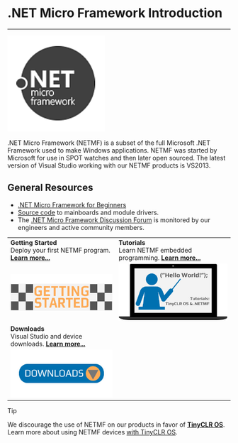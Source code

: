 # .NET Micro Framework Introduction
---

![NETMF Logo](images/netmf-logo-noborder.png)

.NET Micro Framework (NETMF) is a subset of the full Microsoft .NET Framework used to make Windows applications. NETMF was started by Microsoft for use in SPOT watches and then later open sourced. The latest version of Visual Studio working with our NETMF products is VS2013.

## General Resources
* [.NET Micro Framework for Beginners](http://files.ghielectronics.com/downloads/Documents/Guides/NETMF%20for%20Beginners.pdf)
* [Source code](https://github.com/ghi-electronics/NETMF-Gadgeteer) to mainboards and module drivers.
* The [.NET Micro Framework Discussion Forum](https://forums.ghielectronics.com/c/netmf-gadgeteer) is monitored by our engineers and active community members.

|    |    |
|----|----|
|  **Getting Started** </br> Deploy your first NETMF program. [**Learn more...**](getting-started.md)  |  **Tutorials** </br> Learn NETMF embedded programming. [**Learn more...**](tutorials/intro.md)  |
|  [![Getting Started](../tinyclr/images/getting-started.jpg)](getting-started.md)  |  [![Learn More](../tinyclr/images/tutorials.jpg)](tutorials/intro.md)  |
|  **Downloads** </br> Visual Studio and device downloads. [**Learn more...**](downloads.md)  |    |
|  [![Download](../tinyclr/images/download.jpg)](downloads.md)  |    |


> [!Tip]
> We discourage the use of NETMF on our products in favor of [**TinyCLR OS**](../../software/tinyclr/intro.md). Learn more about using NETMF devices [with TinyCLR OS]().


